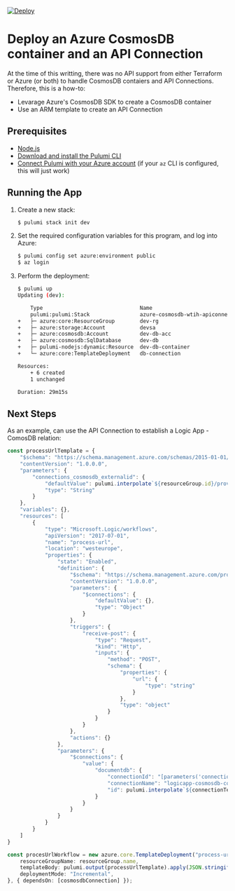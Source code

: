 [![Deploy](https://get.pulumi.com/new/button.svg)](https://app.pulumi.com/new)

# Deploy an Azure CosmosDB container and an API Connection

At the time of this writting, there was no API support from either Terraform or Azure (or both)
to handle CosmosDB contaiers and API Connections. Therefore, this is a how-to:
 - Levarage Azure's CosmosDB SDK to create a CosmosDB container
 - Use an ARM template to create an API Connection

## Prerequisites

- [Node.js](https://nodejs.org/en/download/)
- [Download and install the Pulumi CLI](https://www.pulumi.com/docs/reference/install/)
- [Connect Pulumi with your Azure account](https://www.pulumi.com/docs/reference/clouds/azure/setup/) (if your `az` CLI is
      configured, this will just work)

## Running the App

1. Create a new stack:

    ```sh
    $ pulumi stack init dev
    ```

2. Set the required configuration variables for this program, and log into Azure:

    ```bash
    $ pulumi config set azure:environment public
    $ az login
    ```

3. Perform the deployment:

    ```sh
    $ pulumi up
    Updating (dev):

        Type                               Name                                   Status      Info
        pulumi:pulumi:Stack                azure-cosmosdb-wtih-apiconnection-dev              3 messages
    +   ├─ azure:core:ResourceGroup        dev-rg                                 created
    +   ├─ azure:storage:Account           devsa                                  created
    +   ├─ azure:cosmosdb:Account          dev-db-acc                             created
    +   ├─ azure:cosmosdb:SqlDatabase      dev-db                                 created
    +   ├─ pulumi-nodejs:dynamic:Resource  dev-db-container                       created
    +   └─ azure:core:TemplateDeployment   db-connection                          created

    Resources:
        + 6 created
        1 unchanged

    Duration: 29m15s
    ```

## Next Steps
As an example, can use the API Connection to establish a Logic App - ComosDB relation:

```typescript
const processUrlTemplate = {
    "$schema": "https://schema.management.azure.com/schemas/2015-01-01/deploymentTemplate.json#",
    "contentVersion": "1.0.0.0",
    "parameters": {
        "connections_cosmosdb_externalid": {
            "defaultValue": pulumi.interpolate`${resourceGroup.id}/providers/Microsoft.Web/connections/${connectionTemplate.resources[0].name}`,
            "type": "String"
        }
    },
    "variables": {},
    "resources": [
        {
            "type": "Microsoft.Logic/workflows",
            "apiVersion": "2017-07-01",
            "name": "process-url",
            "location": "westeurope",
            "properties": {
                "state": "Enabled",
                "definition": {
                    "$schema": "https://schema.management.azure.com/providers/Microsoft.Logic/schemas/2016-06-01/workflowdefinition.json#",
                    "contentVersion": "1.0.0.0",
                    "parameters": {
                        "$connections": {
                            "defaultValue": {},
                            "type": "Object"
                        }
                    },
                    "triggers": {
                        "receive-post": {
                            "type": "Request",
                            "kind": "Http",
                            "inputs": {
                                "method": "POST",
                                "schema": {
                                    "properties": {
                                        "url": {
                                            "type": "string"
                                        }
                                    },
                                    "type": "object"
                                }
                            }
                        }
                    },
                    "actions": {}
                },
                "parameters": {
                    "$connections": {
                        "value": {
                            "documentdb": {
                                "connectionId": "[parameters('connections_cosmosdb_externalid')]",
                                "connectionName": "logicapp-cosmosdb-connection",
                                "id": pulumi.interpolate`${connectionTemplate.resources[0].properties.api.id}`
                            }
                        }
                    }
                }
            }
        }
    ]
}

const procesUrlWorkflow = new azure.core.TemplateDeployment("process-url", {
    resourceGroupName: resourceGroup.name,
    templateBody: pulumi.output(processUrlTemplate).apply(JSON.stringify),
    deploymentMode: "Incremental",
}, { dependsOn: [cosmosdbConnection] });
```
